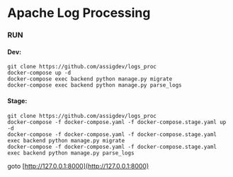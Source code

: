 # Apache Log Processing

### RUN

#### Dev:
    
    git clone https://github.com/assigdev/logs_proc
    docker-compose up -d
    docker-compose exec backend python manage.py migrate
    docker-compose exec backend python manage.py parse_logs
    
#### Stage:
    git clone https://github.com/assigdev/logs_proc
    docker-compose -f docker-compose.yaml -f docker-compose.stage.yaml up -d
    docker-compose -f docker-compose.yaml -f docker-compose.stage.yaml exec backend python manage.py migrate
    docker-compose -f docker-compose.yaml -f docker-compose.stage.yaml exec backend python manage.py parse_logs
    
goto [http://127.0.0.1:8000](http://127.0.0.1:8000)


